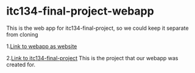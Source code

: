 # itc134-final-project-webapp
This is the web app for itc134-final-project, so we could keep it separate from cloning

1.[Link to webapp as website]( https://illthid.github.io/itc134-final-project-webapp/)

2.[Link to itc134-final-project](https://github.com/Illthid/itc134-final-project)
  This is the project that our webapp was created for.
  
